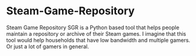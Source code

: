 # Steam-Game-Repository
Steam Game Repository SGR is a Python based tool that helps people maintain a repository or archive of their Steam games. I imagine that this tool would help households that have low bandwidth and multiple gamers. Or just a lot of gamers in general.
